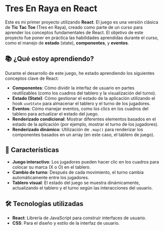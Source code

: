 # Tres En Raya en React

Este es mi primer proyecto utilizando **React**. El juego es una versión clásica de **Tic Tac Toe** (Tres en Raya), creado como parte de un curso para aprender los conceptos fundamentales de React. El objetivo de este proyecto fue poner en práctica las habilidades aprendidas durante el curso, como el manejo de **estado** (state), **componentes**, y **eventos**.

## 📚 ¿Qué estoy aprendiendo?

Durante el desarrollo de este juego, he estado aprendiendo los siguientes conceptos clave de React:

- **Componentes**: Cómo dividir la interfaz de usuario en partes reutilizables (como los cuadros del tablero y la visualización del turno).
- **Estado (State)**: Cómo gestionar el estado de la aplicación utilizando el hook `useState` para almacenar el tablero y el turno de los jugadores.
- **Eventos**: Cómo manejar eventos, como los clics en los cuadros del tablero para actualizar el estado del juego.
- **Renderizado condicional**: Mostrar diferentes elementos basados en el estado de la aplicación (por ejemplo, mostrar el turno de los jugadores).
- **Renderizado dinámico**: Utilización de `.map()` para renderizar los componentes basados en un array (en este caso, el tablero de juego).

## 🧩 Características

- **Juego interactivo**: Los jugadores pueden hacer clic en los cuadros para colocar su marca (X o O) en el tablero.
- **Cambio de turno**: Después de cada movimiento, el turno cambia automáticamente entre los jugadores.
- **Tablero visual**: El estado del juego se muestra dinámicamente, actualizando el tablero y el turno según las interacciones del usuario.

## 🛠️ Tecnologías utilizadas

- **React**: Librería de JavaScript para construir interfaces de usuario.
- **CSS**: Para el diseño y estilo de la interfaz de usuario. 

